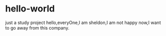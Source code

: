 # hello-world
just a study project
hello,everyOne,I am sheldon,I am not happy now,I want to go away from this company.
